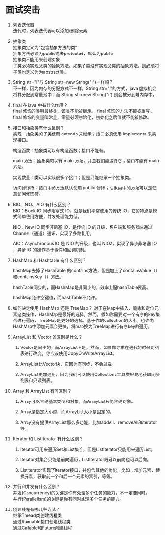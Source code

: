 # 面试突击
1. 列表迭代器  
   迭代时，列表迭代器可以添加/删除元素
2. 抽象类  
   抽象类定义为“包含抽象方法的类”  
   抽象方法必须为public或者protected，默认为public  
   抽象类不能用来创建对象  
   子类必须实现父类的抽象方法。如果子类没有实现父类的抽象方法，则必须将子类也定义为为abstract类。  
3. String str="i"与 String str=new String("i")一样吗？  
   不一样，因为内存的分配方式不一样。String str="i"的方式，java 虚拟机会将其分配到常量池中；而 String str=new String("i") 则会被分到堆内存中。
4. final 在 java 中有什么作用？  
   final 修饰的类叫最终类，该类不能被继承。
   final 修饰的方法不能被重写。
   final 修饰的变量叫常量，常量必须初始化，初始化之后值就不能被修改。
5. 接口和抽象类有什么区别？  
   实现：抽象类的子类使用 extends 来继承；接口必须使用 implements 来实现接口。

   构造函数：抽象类可以有构造函数；接口不能有。

   main 方法：抽象类可以有 main 方法，并且我们能运行它；接口不能有 main 方法。

   实现数量：类可以实现很多个接口；但是只能继承一个抽象类。

   访问修饰符：接口中的方法默认使用 public 修饰；抽象类中的方法可以是任意访问修饰符。
6. BIO、NIO、AIO 有什么区别？  
   BIO：Block IO 同步阻塞式 IO，就是我们平常使用的传统 IO，它的特点是模式简单使用方便，并发处理能力低。

   NIO：New IO 同步非阻塞 IO，是传统 IO 的升级，客户端和服务器端通过 Channel（通道）通讯，实现了多路复用。

   AIO：Asynchronous IO 是 NIO 的升级，也叫 NIO2，实现了异步非堵塞 IO ，异步 IO 的操作基于事件和回调机制。
7. HashMap 和 Hashtable 有什么区别？

   hashMap去掉了HashTable 的contains方法，但是加上了containsValue（）和containsKey（）方法。

   hashTable同步的，而HashMap是非同步的，效率上逼hashTable要高。

   hashMap允许空键值，而hashTable不允许。
8. 如何决定使用 HashMap 还是 TreeMap？
   对于在Map中插入、删除和定位元素这类操作，HashMap是最好的选择。然而，假如你需要对一个有序的key集合进行遍历，TreeMap是更好的选择。基于你的collection的大小，也许向HashMap中添加元素会更快，将map换为TreeMap进行有序key的遍历。
9. ArrayList 和 Vector 的区别是什么？
    1.  Vector是同步的，而ArrayList不是。然而，如果你寻求在迭代的时候对列表进行改变，你应该使用CopyOnWriteArrayList。 

    2. ArrayList比Vector快，它因为有同步，不会过载。 

    3. ArrayList更加通用，因为我们可以使用Collections工具类轻易地获取同步列表和只读列表。
10. Array 和 ArrayList 有何区别？
    1.  Array可以容纳基本类型和对象，而ArrayList只能容纳对象。 

    2. Array是指定大小的，而ArrayList大小是固定的。 

    3. Array没有提供ArrayList那么多功能，比如addAll、removeAll和iterator等。
11. Iterator 和 ListIterator 有什么区别？
    1.  Iterator可用来遍历Set和List集合，但是ListIterator只能用来遍历List。 

    2. Iterator对集合只能是前向遍历，ListIterator既可以前向也可以后向。 

    3. ListIterator实现了Iterator接口，并包含其他的功能，比如：增加元素，替换元素，获取前一个和后一个元素的索引，等等。
12. 并行和并发有什么区别？  
   并发(Concurrency)的关键是你有处理多个任务的能力，不一定要同时。  
   并行(Parallelism)的关键是你有同时处理多个任务的能力。
13.  创建线程有哪几种方式？  
    继承Thread类创建线程类  
    通过Runnable接口创建线程类  
    通过Callable和Future创建线程  







